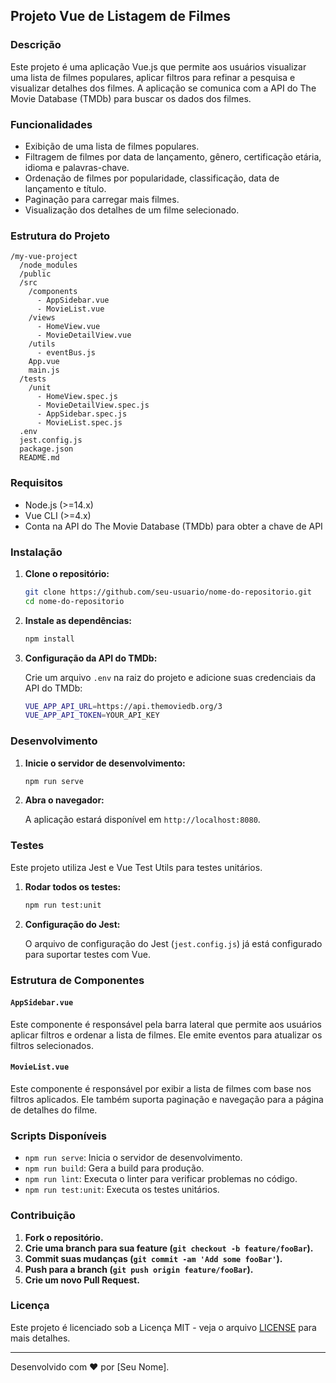 ## Projeto Vue de Listagem de Filmes

### Descrição

Este projeto é uma aplicação Vue.js que permite aos usuários visualizar uma lista de filmes populares, aplicar filtros para refinar a pesquisa e visualizar detalhes dos filmes. A aplicação se comunica com a API do The Movie Database (TMDb) para buscar os dados dos filmes.

### Funcionalidades

- Exibição de uma lista de filmes populares.
- Filtragem de filmes por data de lançamento, gênero, certificação etária, idioma e palavras-chave.
- Ordenação de filmes por popularidade, classificação, data de lançamento e título.
- Paginação para carregar mais filmes.
- Visualização dos detalhes de um filme selecionado.

### Estrutura do Projeto

```
/my-vue-project
  /node_modules
  /public
  /src
    /components
      - AppSidebar.vue
      - MovieList.vue
    /views
      - HomeView.vue
      - MovieDetailView.vue
    /utils
      - eventBus.js
    App.vue
    main.js
  /tests
    /unit
      - HomeView.spec.js
      - MovieDetailView.spec.js
      - AppSidebar.spec.js
      - MovieList.spec.js
  .env
  jest.config.js
  package.json
  README.md
```

### Requisitos

- Node.js (>=14.x)
- Vue CLI (>=4.x)
- Conta na API do The Movie Database (TMDb) para obter a chave de API

### Instalação

1. **Clone o repositório:**

   ```bash
   git clone https://github.com/seu-usuario/nome-do-repositorio.git
   cd nome-do-repositorio
   ```

2. **Instale as dependências:**

   ```bash
   npm install
   ```

3. **Configuração da API do TMDb:**

   Crie um arquivo `.env` na raiz do projeto e adicione suas credenciais da API do TMDb:

   ```bash
   VUE_APP_API_URL=https://api.themoviedb.org/3
   VUE_APP_API_TOKEN=YOUR_API_KEY
   ```

### Desenvolvimento

1. **Inicie o servidor de desenvolvimento:**

   ```bash
   npm run serve
   ```

2. **Abra o navegador:**

   A aplicação estará disponível em `http://localhost:8080`.

### Testes

Este projeto utiliza Jest e Vue Test Utils para testes unitários.

1. **Rodar todos os testes:**

   ```bash
   npm run test:unit
   ```

2. **Configuração do Jest:**

   O arquivo de configuração do Jest (`jest.config.js`) já está configurado para suportar testes com Vue.

### Estrutura de Componentes

#### `AppSidebar.vue`

Este componente é responsável pela barra lateral que permite aos usuários aplicar filtros e ordenar a lista de filmes. Ele emite eventos para atualizar os filtros selecionados.

#### `MovieList.vue`

Este componente é responsável por exibir a lista de filmes com base nos filtros aplicados. Ele também suporta paginação e navegação para a página de detalhes do filme.

### Scripts Disponíveis

- `npm run serve`: Inicia o servidor de desenvolvimento.
- `npm run build`: Gera a build para produção.
- `npm run lint`: Executa o linter para verificar problemas no código.
- `npm run test:unit`: Executa os testes unitários.

### Contribuição

1. **Fork o repositório.**
2. **Crie uma branch para sua feature (`git checkout -b feature/fooBar`).**
3. **Commit suas mudanças (`git commit -am 'Add some fooBar'`).**
4. **Push para a branch (`git push origin feature/fooBar`).**
5. **Crie um novo Pull Request.**

### Licença

Este projeto é licenciado sob a Licença MIT - veja o arquivo [LICENSE](LICENSE) para mais detalhes.

---

Desenvolvido com ❤️ por [Seu Nome].
